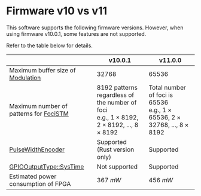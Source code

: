 # Firmware v10 vs v11

This software supports the following firmware versions. 
However, when using firmware v10.0.1, some features are not supported.

Refer to the table below for details.

|                                | v10.0.1                                                         | v11.0.0                                                  | 
| ------------------------------ | --------------------------------------------------------------- | -------------------------------------------------------- | 
| Maximum buffer size of [Modulation](./API/modulation.md)       | 32768                                                           | 65536                                                    | 
| Maximum number of patterns for [FociSTM](./API/stm/focus.md)   | 8192 patterns regardless of the number of foci<br>e.g., $1\times 8192$, $2\times 8192$, ..., $8\times 8192$ | Total number of foci is 65536<br>e.g., $1\times 65536$, $2\times 32768$, ..., $8\times 8192$ | 
| [PulseWidthEncoder](./API/pulse_width_encoder.md)              | Supported (Rust version only)                                                  | Supported                                                | 
| [GPIOOutputType::SysTime](./API/gpio_out.md)                   | Not supported                                                  | Supported                                                | 
| Estimated power consumption of FPGA                            | $\SI{367}{mW}$                                                 | $\SI{456}{mW}$                                           |

